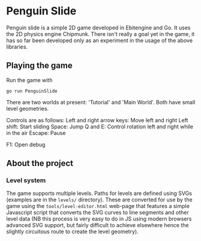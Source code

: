 # Penguin Slide

Penguin slide is a simple 2D game developed in Ebitengine and Go. It uses the 2D physics engine Chipmunk.
There isn't really a goal yet in the game, it has so far been developed only as an experiment in the usage of the above libraries.

## Playing the game

Run the game with
```shell
go run PenguinSlide
```

There are two worlds at present: 'Tutorial' and 'Main World'. Both have small level geometries.

Controls are as follows:
Left and right arrow keys: Move left and right
Left shift: Start sliding
Space: Jump
Q and E: Control rotation left and right while in the air
Escape: Pause

F1: Open debug

## About the project

### Level system

The game supports multiple levels. Paths for levels are defined using SVGs (examples are in the `levels/` directory). These are converted for use by the game using the `tools/level-editor.html` web-page that features a simple Javascript script that converts the SVG curves to line segments and other level data (NB this process is very easy to do in JS using modern browsers advanced SVG support, but fairly difficult to achieve elsewhere hence the slightly circuitous route to create the level geometry). 
